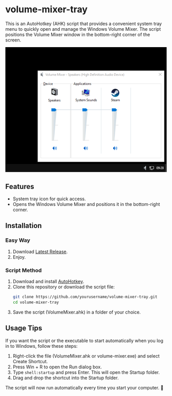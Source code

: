 # volume-mixer-tray
This is an AutoHotkey (AHK) script that provides a convenient system tray menu to quickly open and manage the Windows Volume Mixer. The script positions the Volume Mixer window in the bottom-right corner of the screen.

![example](./example.bmp)

## Features
- System tray icon for quick access.
- Opens the Windows Volume Mixer and positions it in the bottom-right corner.

## Installation
### Easy Way
1. Download [Latest Release](https://github.com/nukhes/volume-mixer-tray/releases/tag/stable).
2. Enjoy.

### Script Method
1. Download and install [AutoHotkey](https://www.autohotkey.com/).
2. Clone this repository or download the script file:
   ```bash
   git clone https://github.com/yourusername/volume-mixer-tray.git
   cd volume-mixer-tray
3. Save the script (VolumeMixer.ahk) in a folder of your choice.

## Usage Tips
If you want the script or the executable to start automatically when you log in to Windows, follow these steps:

1. Right-click the file (VolumeMixer.ahk or volume-mixer.exe) and select Create Shortcut.
2. Press Win + R to open the Run dialog box.
3. Type `shell:startup` and press Enter. This will open the Startup folder.
4. Drag and drop the shortcut into the Startup folder.

The script will now run automatically every time you start your computer. 🎉

